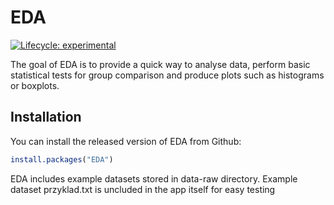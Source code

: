 
<!-- README.md is generated from README.Rmd. Please edit that file -->

# EDA

<!-- badges: start -->

[![Lifecycle:
experimental](https://img.shields.io/badge/lifecycle-experimental-orange.svg)](https://www.tidyverse.org/lifecycle/#experimental)
<!-- badges: end -->

The goal of EDA is to provide a quick way to analyse data, perform basic
statistical tests for group comparison and produce plots such as
histograms or boxplots.

## Installation

You can install the released version of EDA from Github:

``` r
install.packages("EDA")
```

EDA includes example datasets stored in data-raw directory. Example
dataset przyklad.txt is uncluded in the app itself for easy testing
